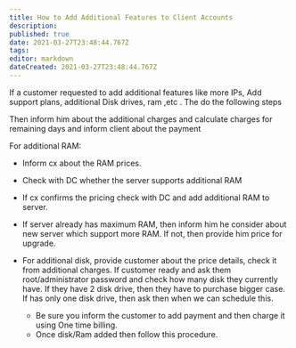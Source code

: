 ```yaml
---
title: How to Add Additional Features to Client Accounts
description: 
published: true
date: 2021-03-27T23:48:44.767Z
tags: 
editor: markdown
dateCreated: 2021-03-27T23:48:44.767Z
---
```


If a customer requested to add additional features like more IPs, Add support plans, additional Disk drives, ram ,etc . The do the following steps

Then inform him about the additional charges and calculate charges for remaining days and inform client about the payment

For additional RAM:

- Inform cx about the RAM prices.
- Check with DC whether the server supports additional RAM
- If cx confirms the pricing check with DC and add additional RAM to server. 
- If server already has maximum RAM, then inform him he consider about new server which support more RAM. If not, then provide him price for upgrade.

- For additional disk, provide customer about the price details, check it from additional charges. If customer ready and ask them root/administrator password and check how many disk they currently have. If they have 2 disk drive, then they have to purchase bigger case. If has only one disk drive, then ask then when we can schedule this.

  -  Be sure you inform the customer to add payment and then charge it using One time billing.
  -  Once disk/Ram added then follow this procedure.
  
  